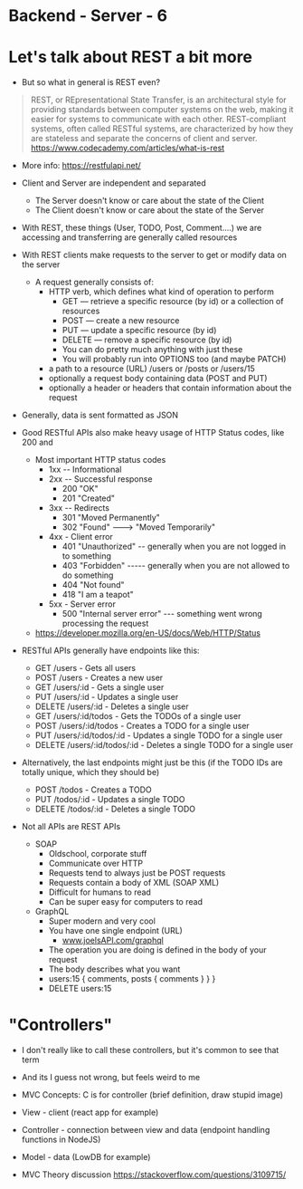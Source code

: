 # Backend - Server - 6

# Let's talk about REST a bit more

- But so what in general is REST even?

> REST, or REpresentational State Transfer, is an architectural style for providing standards between computer systems on the web, making it easier for systems to communicate with each other. REST-compliant systems, often called RESTful systems, are characterized by how they are stateless and separate the concerns of client and server.
> https://www.codecademy.com/articles/what-is-rest

- More info: https://restfulapi.net/

- Client and Server are independent and separated
    - The Server doesn't know or care about the state of the Client
    - The Client doesn't know or care about the state of the Server

- With REST, these things (User, TODO, Post, Comment....) we are accessing and transferring are generally called resources

- With REST clients make requests to the server to get or modify data on the server
    - A request generally consists of:
        - HTTP verb, which defines what kind of operation to perform
            - GET — retrieve a specific resource (by id) or a collection of resources
            - POST — create a new resource
            - PUT — update a specific resource (by id)
            - DELETE — remove a specific resource (by id)
            - You can do pretty much anything with just these
            - You will probably run into OPTIONS too (and maybe PATCH)
        - a path to a resource (URL) /users or /posts or /users/15
        - optionally a request body containing data (POST and PUT)
        - optionally a header or headers that contain information about the request
- Generally, data is sent formatted as JSON
- Good RESTful APIs also make heavy usage of HTTP Status codes, like 200 and 
    - Most important HTTP status codes
        - 1xx -- Informational
        - 2xx -- Successful response
            - 200 "OK"
            - 201 "Created"
        - 3xx -- Redirects
            - 301 "Moved Permanently"
            - 302 "Found" ---> "Moved Temporarily"
        - 4xx - Client error
            - 401 "Unauthorized" -- generally when you are not logged in to something
            - 403 "Forbidden" ----- generally when you are not allowed to do something
            - 404 "Not found"
            - 418 "I am a teapot"
        - 5xx - Server error
            - 500 "Internal server error" --- something went wrong processing the request
    - https://developer.mozilla.org/en-US/docs/Web/HTTP/Status

- RESTful APIs generally have endpoints like this:
    - GET    /users                 - Gets all users
    - POST   /users                 - Creates a new user
    - GET    /users/:id             - Gets a single user
    - PUT    /users/:id             - Updates a single user
    - DELETE /users/:id             - Deletes a single user
    - GET    /users/:id/todos       - Gets the TODOs of a single user
    - POST   /users/:id/todos       - Creates a TODO for a single user
    - PUT    /users/:id/todos/:id   - Updates a single TODO for a single user
    - DELETE /users/:id/todos/:id   - Deletes a single TODO for a single user

- Alternatively, the last endpoints might just be this (if the TODO IDs are totally unique, which they should be)
    - POST   /todos       - Creates a TODO
    - PUT    /todos/:id   - Updates a single TODO
    - DELETE /todos/:id   - Deletes a single TODO

- Not all APIs are REST APIs
    - SOAP
        - Oldschool, corporate stuff
        - Communicate over HTTP
        - Requests tend to always just be POST requests
        - Requests contain a body of XML (SOAP XML)
        - Difficult for humans to read
        - Can be super easy for computers to read
    - GraphQL
        - Super modern and very cool
        - You have one single endpoint (URL)
            - www.joelsAPI.com/graphql
        - The operation you are doing is defined in the body of your request
        - The body describes what you want
        -   users:15 {
                    comments,
                    posts {
                        comments
                    }
                }
            }
        - DELETE users:15

# "Controllers"

- I don't really like to call these controllers, but it's common to see that term
- And its I guess not wrong, but feels weird to me
- MVC Concepts: C is for controller (brief definition, draw stupid image)

- View          - client (react app for example)
- Controller    - connection between view and data (endpoint handling functions in NodeJS)
- Model         - data (LowDB for example)

- MVC Theory discussion https://stackoverflow.com/questions/3109715/
